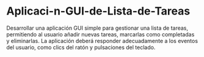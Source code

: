 # Aplicaci-n-GUI-de-Lista-de-Tareas
 Desarrollar una aplicación GUI simple para gestionar una lista de tareas, permitiendo al usuario añadir nuevas tareas, marcarlas como completadas y eliminarlas. La aplicación deberá responder adecuadamente a los eventos del usuario, como clics del ratón y pulsaciones del teclado.
